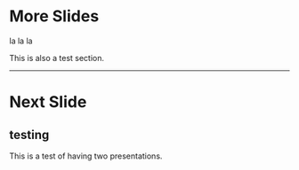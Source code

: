 # More Slides

la la la  

This is also a test section.

---

# Next Slide 
## testing

This is a test of having two presentations. 
